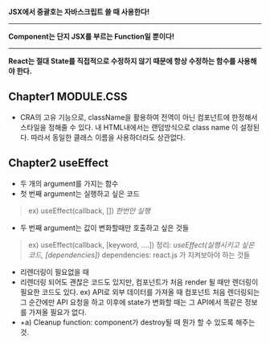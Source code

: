 **JSX에서 중괄호는 자바스크립트 쓸 때 사용한다!**
***
**Component는 단지 JSX를 부르는 Function일 뿐이다!**
***
**React는 절대 State를 직접적으로 수정하지 않기 때문에 항상 수정하는 함수를 사용해야 한다.**

## Chapter1 MODULE.CSS  
  - CRA의 고유 기능으로, className을 활용하여
    전역이 아닌 컴포넌트에 한정해서 스타일을 정해줄 수 있다.
    내 HTML내에서는 랜덤방식으로 class name 이 설정된다.
    따라서 동일한 클래스 이름을 사용하더라도 상관없다.


## Chapter2 useEffect
  - 두 개의 argument를 가지는 함수
  - 첫 번째 argument는 실행하고 싶은 코드
  > ex) useEffect(callback, []) *한번만 실행*
  - 두 번째 argument는 값이 변화할때만 호출하고 싶은 것들
  > ex) useEffect(callback, [keyword, ....])
  > 정리: *useEffect(실행시키고 싶은 코드, [dependencies])*
  > dependencies: react.js 가 지켜보아야 하는 것들

  - 리렌더링이 필요없을 때
  - 리렌더링 되어도 괜찮은 코드도 있지만,
    컴포넌트가 처음 render 될 때만 렌더링이 필요한 코드도 있다.
    ex) API로 외부 데이터를 가져올 때 컴포넌트 처음 렌더링되는 그 순간에만
        API 요청을 하고 이후에 state가 변화할 때는 그 API에서 똑같은 정보를
        가져올 필요가 없다.
  - +a) Cleanup function: component가 destroy될 때 뭔가 할 수 있도록 해주는 것.
 